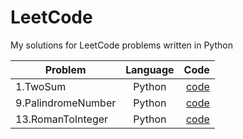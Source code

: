 # LeetCode
My solutions for LeetCode problems written in Python


| Problem                | Language      | Code  |
| -----------------------|:-------------:| -----:|
| 1.TwoSum               | Python        | [code](https://github.com/Z-421/LeetCode/blob/main/1.TwoSum.py) |
| 9.PalindromeNumber     | Python        | [code](https://github.com/Z-421/LeetCode/blob/main/9.PalindromeNumber.py) |
| 13.RomanToInteger      | Python        | [code](https://github.com/Z-421/LeetCode/blob/main/13.RomanToInteger.py) |
